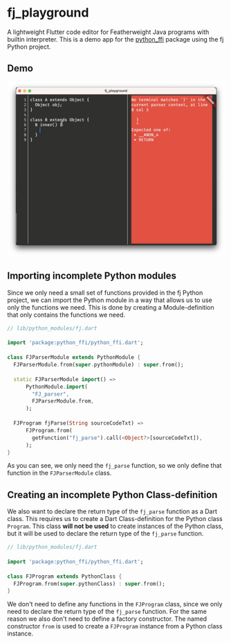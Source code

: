 # fj_playground

A lightweight Flutter code editor for Featherweight Java programs with builtin interpreter.
This is a demo app for the [python_ffi](https://pub.dev/packages/python_ffi) package using the fj
Python project.

## Demo
[![showcase](./resources/showcase.png)](https://github.com/IVLIVS-III/dart_python_ffi/raw/main/packages/examples/fj_playground/resources/showcase.mp4 "showcase")

## Importing incomplete Python modules

Since we only need a small set of functions provided in the fj Python project, we can import the
Python module in a way that allows us to use only the functions we need. This is done by creating a
Module-definition that only contains the functions we need.

```dart
// lib/python_modules/fj.dart

import 'package:python_ffi/python_ffi.dart';

class FJParserModule extends PythonModule {
  FJParserModule.from(super.pythonModule) : super.from();

  static FJParserModule import() =>
      PythonModule.import(
        "FJ_parser",
        FJParserModule.from,
      );

  FJProgram fjParse(String sourceCodeTxt) =>
      FJProgram.from(
        getFunction("fj_parse").call(<Object?>[sourceCodeTxt]),
      );
}
```

As you can see, we only need the `fj_parse` function, so we only define that function in the
`FJParserModule` class.

## Creating an incomplete Python Class-definition

We also want to declare the return type of the `fj_parse` function as a Dart class. This requires us
to create a Dart Class-definition for the Python class `Program`. This class **will not be used** to
create instances of the Python class, but it will be used to declare the return type of the
`fj_parse` function.

```dart
// lib/python_modules/fj.dart

import 'package:python_ffi/python_ffi.dart';

class FJProgram extends PythonClass {
  FJProgram.from(super.pythonClass) : super.from();
}
```

We don't need to define any functions in the `FJProgram` class, since we only need to declare the
return type of the `fj_parse` function. For the same reason we also don't need to define a factory
constructor. The named constructor `from` is used to create a `FJProgram` instance from a Python
class instance.
